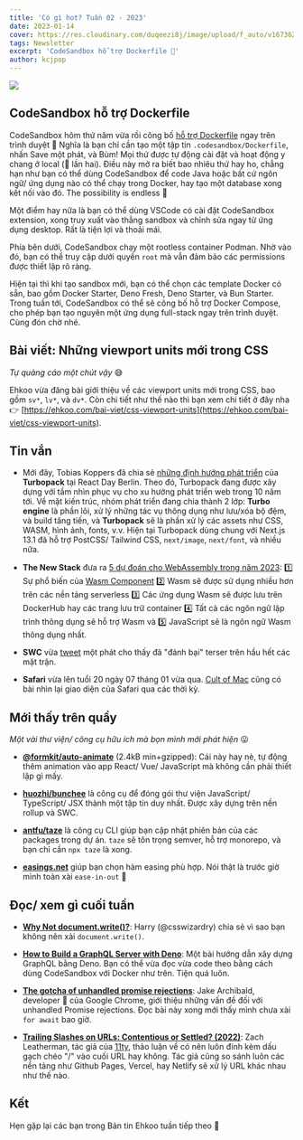 ```yaml
---
title: 'Có gì hot? Tuần 02 - 2023'
date: 2023-01-14
cover: https://res.cloudinary.com/duqeezi8j/image/upload/f_auto/v1673629686/ehkoo/newsletters/w02-2023.png
tags: Newsletter
excerpt: 'CodeSandbox hỗ trợ Dockerfile 🤯'
author: kcjpop
---
```


![](https://res.cloudinary.com/duqeezi8j/image/upload/f_auto/v1673629686/ehkoo/newsletters/w02-2023.png)

## CodeSandbox hỗ trợ Dockerfile

CodeSandbox hôm thứ năm vừa rồi công bố [hỗ trợ Dockerfile](https://codesandbox.io/blog/introducing-docker-support-in-codesandbox) ngay trên trình duyệt 🤯 Nghĩa là bạn chỉ cần tạo một tập tin `.codesandbox/Dockerfile`, nhấn Save một phát, và Bùm! Mọi thứ được tự động cài đặt và hoạt động y chang ở local (🤯 lần hai). Điều này mở ra biết bao nhiêu thứ hay ho, chẳng hạn như bạn có thể dùng CodeSandbox để code Java hoặc bất cứ ngôn ngữ/ ứng dụng nào có thể chạy trong Docker, hay tạo một database xong kết nối vào đó. The possibility is endless 🤯

Một điểm hay nữa là bạn có thể dùng VSCode có cài đặt CodeSandbox extension, xong truy xuất vào thẳng sandbox và chỉnh sửa ngay từ ứng dụng desktop. Rất là tiện lợi và thoải mái.

Phía bên dưới, CodeSandbox chạy một rootless container Podman. Nhờ vào đó, bạn có thể truy cập dưới quyền `root` mà vẫn đảm bảo các permissions được thiết lập rõ ràng.

Hiện tại thì khi tạo sandbox mới, bạn có thể chọn các template Docker có sẵn, bao gồm Docker Starter, Deno Fresh, Deno Starter, và Bun Starter. Trong tuần tới, CodeSandbox có thể sẽ công bố hỗ trợ Docker Compose, cho phép bạn tạo nguyên một ứng dụng full-stack ngay trên trình duyệt. Cùng đón chờ nhé.

## Bài viết: Những viewport units mới trong CSS

_Tự quảng cáo một chút vậy_ 😅

Ehkoo vừa đăng bài giới thiệu về các viewport units mới trong CSS, bao gồm `sv*`, `lv*`, và `dv*`. Còn chi tiết như thế nào thì bạn xem chi tiết ở đây nha 👉 [https://ehkoo.com/bai-viet/css-viewport-units](https://ehkoo.com/bai-viet/css-viewport-units).

## Tin vắn

- Mới đây, Tobias Koppers đã chia sẻ [những định hướng phát triển](https://vercel.com/blog/the-turbopack-vision) của **Turbopack** tại React Day Berlin. Theo đó, Turbopack đang được xây dựng với tầm nhìn phục vụ cho xu hướng phát triển web trong 10 năm tới. Về mặt kiến trúc, nhóm phát triển đang chia thành 2 lớp: **Turbo engine** là phần lõi, xử lý những tác vụ thông dụng như lưu/xóa bộ đệm, và build tăng tiến, và **Turbopack** sẽ là phần xử lý các assets như CSS, WASM, hình ảnh, fonts, v.v. Hiện tại Turbopack dùng chung với Next.js 13.1 đã hỗ trợ PostCSS/ Tailwind CSS, `next/image`, `next/font`, và nhiều nữa.

- **The New Stack** đưa ra [5 dự đoán cho WebAssembly trong năm 2023](https://thenewstack.io/webassembly-5-predictions-for-2023/): 1️⃣ Sự phổ biến của [Wasm Component](https://blog.sunfishcode.online/what-is-a-wasm-component/) 2️⃣ Wasm sẽ được sử dụng nhiều hơn trên các nền tảng serverless 3️⃣ Các ứng dụng Wasm sẽ được lưu trên DockerHub hay các trang lưu trữ container 4️⃣ Tất cả các ngôn ngữ lập trình thông dụng sẽ hỗ trợ Wasm và 5️⃣ JavaScript sẽ là ngôn ngữ Wasm thông dụng nhất.

- **SWC** vừa [tweet](https://twitter.com/swc_rs/status/1613406162673881089) một phát cho thấy đã "đánh bại" terser trên hầu hết các mặt trận.

- **Safari** vừa lên tuổi 20 ngày 07 tháng 01 vừa qua. [Cult of Mac](https://www.cultofmac.com/801831/20-years-of-safari-visual-history/) cũng có bài nhìn lại giao diện của Safari qua các thời kỳ.

## Mới thấy trên quầy

_Một vài thư viện/ công cụ hữu ích mà bọn mình mới phát hiện_ 😛

- [**@formkit/auto-animate**](https://github.com/formkit/auto-animate) (2.4kB min+gzipped): Cái này hay nè, tự động thêm animation vào app React/ Vue/ JavaScript mà không cần phải thiết lập gì mấy.

- [**huozhi/bunchee**](https://github.com/huozhi/bunchee) là công cụ để đóng gói thư viện JavaScript/ TypeScript/ JSX thành một tập tin duy nhất. Được xây dựng trên nền rollup và SWC.

- [**antfu/taze**](https://github.com/antfu/taze) là công cụ CLI giúp bạn cập nhật phiên bản của các packages trong dự án. `taze` sẽ tôn trọng semver, hỗ trợ monorepo, và bạn chỉ cần `npx taze` là xong.

- [**easings.net**](https://easings.net/) giúp bạn chọn hàm easing phù hợp. Nói thật là trước giờ mình toàn xài `ease-in-out` 🥲

## Đọc/ xem gì cuối tuần

- [**Why Not document.write()?**](https://csswizardry.com/2023/01/why-not-document-write/): Harry (@csswizardry) chia sẻ vì sao bạn không nên xài `document.write()`.

- [**How to Build a GraphQL Server with Deno**](https://deno.com/blog/build-a-graphql-server-with-deno): Một bài hướng dẫn xây dựng GraphQL bằng Deno. Bạn có thể vừa đọc vừa code theo bằng cách dùng CodeSandbox với Docker như trên. Tiện quá luôn.

- [**The gotcha of unhandled promise rejections**](https://jakearchibald.com/2023/unhandled-rejections/): Jake Archibald, developer 🥑 của Google Chrome, giới thiệu những vấn đề đối với unhandled Promise rejections. Đọc bài này xong mới thấy mình chưa xài `for await` bao giờ.

- [**Trailing Slashes on URLs: Contentious or Settled? (2022)**](https://www.zachleat.com/web/trailing-slash/): Zach Leatherman, tác giả của [11ty](https://11ty.dev/), thảo luận về có nên luôn đính kèm dấu gạch chéo "/" vào cuối URL hay không. Tác giả cũng so sánh luôn các nền tảng như Github Pages, Vercel, hay Netlify sẽ xử lý URL khác nhau như thế nào.

## Kết

Hẹn gặp lại các bạn trong Bản tin Ehkoo tuần tiếp theo 👋
